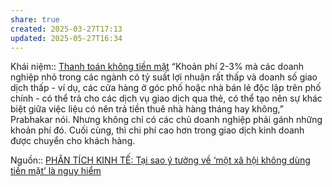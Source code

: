 ```yaml
---
share: true
created: 2025-03-27T17:13
updated: 2025-05-27T16:34
---
```

Khái niệm:: [Thanh toán không tiền mặt](../../../%CE%9E%20Kh%C3%A1i%20ni%E1%BB%87m/Thanh%20to%C3%A1n%20kh%C3%B4ng%20ti%E1%BB%81n%20m%E1%BA%B7t.md)
“Khoản phí 2-3% mà các doanh nghiệp nhỏ trong các ngành có tỷ suất lợi nhuận rất thấp và doanh số giao dịch thấp - ví dụ, các cửa hàng ở góc phố hoặc nhà bán lẻ độc lập trên phố chính - có thể trả cho các dịch vụ giao dịch qua thẻ, có thể tạo nên sự khác biệt giữa việc liệu có nên trả tiền thuê nhà hàng tháng hay không,” Prabhakar nói. Nhưng không chỉ có các chủ doanh nghiệp phải gánh những khoản phí đó. Cuối cùng, thì chi phí cao hơn trong giao dịch kinh doanh được chuyển cho khách hàng.

Nguồn:: [PHÂN TÍCH KINH TẾ: Tại sao ý tưởng về ‘một xã hội không dùng tiền mặt’ là nguy hiểm](https://www.phantichkinhte123.com/2020/11/tai-sao-y-tuong-ve-mot-xa-hoi-khong.html)